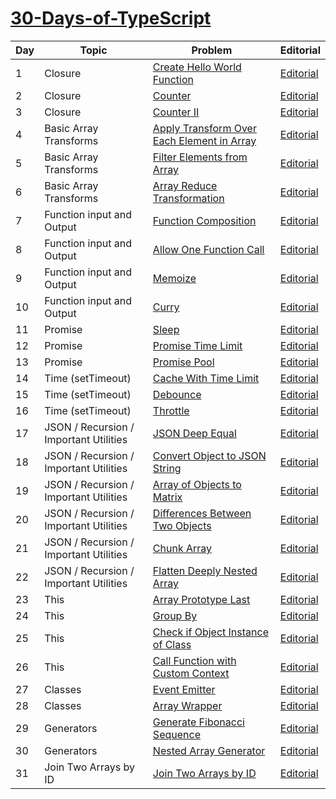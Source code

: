 # [30-Days-of-TypeScript](https://leetcode.com/studyplan/30-days-of-javascript/)
| Day | Topic                                  | Problem                                                                    | Editorial                                                                                        |
| --- | -------------------------------------- | -------------------------------------------------------------------------- | ------------------------------------------------------------------------------------------------ |
| 1   | Closure                                | [Create Hello World Function](https://datayi.cn/w/QPDw0kJR)                | [Editorial](https://datayi.cn/w/j9yDnOOo)                                                        |
| 2   | Closure                                | [Counter](https://datayi.cn/w/xogkVqBo)                                    | [Editorial](https://leetcode.com/problems/counter/editorial/)                                    |
| 3   | Closure                                | [Counter II](https://datayi.cn/w/xRxVYOXo)                                 | [Editorial](https://leetcode.com/problems/counter-ii/editorial)                                  |
| 4   | Basic Array Transforms                 | [Apply Transform Over Each Element in Array](https://datayi.cn/w/noqbNOv9) | [Editorial](https://leetcode.com/problems/apply-transform-over-each-element-in-array/editorial/) |
| 5   | Basic Array Transforms                 | [Filter Elements from Array](https://datayi.cn/w/a9a5VZr9)                 | [Editorial](https://leetcode.com/problems/filter-elements-from-array/editorial/)                 |
| 6   | Basic Array Transforms                 | [Array Reduce Transformation](https://datayi.cn/w/nPN45jD9)                | [Editorial](https://leetcode.com/problems/array-reduce-transformation/editorial/)                |
| 7   | Function input and Output              | [Function Composition](https://datayi.cn/w/4PY7wZM9)                       | [Editorial](https://leetcode.com/problems/function-composition/editorial/)                       |
| 8   | Function input and Output              | [Allow One Function Call](https://datayi.cn/w/a9By01Oo)                    | [Editorial](https://leetcode.com/problems/allow-one-function-call/editorial/)                    |
| 9   | Function input and Output              | [Memoize](https://datayi.cn/w/nRbADVd9)                                    | [Editorial](https://leetcode.com/problems/memoize/editorial/)                                    |
| 10  | Function input and Output              | [Curry](https://datayi.cn/w/QRekxgjo)                                      | [Editorial](https://leetcode.com/problems/curry/editorial/)                                      |
| 11  | Promise                                | [Sleep](https://datayi.cn/w/5Rp2Wmzo)                                      | [Editorial](https://leetcode.com/problems/sleep/editorial/)                                      |
| 12  | Promise                                | [Promise Time Limit](https://datayi.cn/w/nombN5Z9)                         | [Editorial](https://leetcode.com/problems/promise-time-limit/editorial/)                         |
| 13  | Promise                                | [Promise Pool](https://datayi.cn/w/3oLQwOg9)                               | [Editorial](https://leetcode.com/problems/promise-pool/editorial/)                               |
| 14  | Time (setTimeout)                      | [Cache With Time Limit](https://datayi.cn/w/1P64Enz9)                      | [Editorial](https://leetcode.com/problems/cache-with-time-limit/editorial/)                      |
| 15  | Time (setTimeout)                      | [Debounce](https://datayi.cn/w/AovN2Ojo)                                   | [Editorial](https://leetcode.com/problems/debounce/editorial/)                                   |
| 16  | Time (setTimeout)                      | [Throttle](https://datayi.cn/w/bR7jOnr9)                                   | [Editorial](https://leetcode.com/problems/throttle/editorial/)                                   |
| 17  | JSON / Recursion / Important Utilities | [JSON Deep Equal](https://datayi.cn/w/4PKqJ0z9)                            | [Editorial](https://leetcode.com/problems/json-deep-equal/editorial/)                            |
| 18  | JSON / Recursion / Important Utilities | [Convert Object to JSON String](https://datayi.cn/w/GPnkNmWo)              | [Editorial](https://leetcode.com/problems/convert-object-to-json-string/editorial/)              |
| 19  | JSON / Recursion / Important Utilities | [Array of Objects to Matrix](https://datayi.cn/w/EoZk0Zy9)                 | [Editorial](https://leetcode.com/problems/array-of-objects-to-matrix/editorial/)                 |
| 20  | JSON / Recursion / Important Utilities | [Differences Between Two Objects](https://datayi.cn/w/LPdzgyA9)            | [Editorial](https://leetcode.com/problems/differences-between-two-objects/editorial/)            |
| 21  | JSON / Recursion / Important Utilities | [Chunk Array](https://datayi.cn/w/YoXvrdGR)                                | [Editorial](https://leetcode.com/problems/chunk-array/editorial/)                                |
| 22  | JSON / Recursion / Important Utilities | [Flatten Deeply Nested Array](https://datayi.cn/w/rREX6Gm9)                | [Editorial](https://leetcode.com/problems/flatten-deeply-nested-array/editorial/)                |
| 23  | This                                   | [Array Prototype Last](https://datayi.cn/w/GR434na9)                       | [Editorial](https://leetcode.com/problems/array-prototype-last/editorial/)                       |
| 24  | This                                   | [Group By](https://datayi.cn/w/WoM5GZKo)                                   | [Editorial](https://leetcode.com/problems/group-by/editorial/)                                   |
| 25  | This                                   | [Check if Object Instance of Class](https://datayi.cn/w/qPkbxBwR)          | [Editorial](https://leetcode.com/problems/check-if-object-instance-of-class/editorial/)          |
| 26  | This                                   | [Call Function with Custom Context](https://datayi.cn/w/39lbqjpP)          | [Editorial](https://leetcode.com/problems/call-function-with-custom-context/editorial/)          |
| 27  | Classes                                | [Event Emitter](https://datayi.cn/w/lPQDyGjR)                              | [Editorial](https://leetcode.com/problems/event-emitter/editorial/)                              |
| 28  | Classes                                | [Array Wrapper](https://datayi.cn/w/1R3l3Q0P)                              | [Editorial](https://leetcode.com/problems/array-wrapper/editorial/)                              |
| 29  | Generators                             | [Generate Fibonacci Sequence](https://datayi.cn/w/xo040MEo)                | [Editorial](https://leetcode.com/problems/generate-fibonacci-sequence/editorial/)                |
| 30  | Generators                             | [Nested Array Generator](https://datayi.cn/w/JoOOVj1o)                     | [Editorial](https://leetcode.com/problems/nested-array-generator/editorial/)                     |
| 31  | Join Two Arrays by ID | [Join Two Arrays by ID	](https://leetcode.com/problems/join-two-arrays-by-id/)             | [Editorial](https://leetcode.com/problems/join-two-arrays-by-id/editorial/)              
